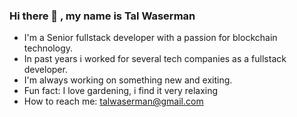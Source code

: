 ### Hi there 👋 , my name is Tal Waserman

<!--
**talwaserman/talwaserman** is a ✨ _special_ ✨ repository because its `README.md` (this file) appears on your GitHub profile.


- 🔭 I’m currently working on ...
- 🌱 I’m currently learning ...
- 👯 I’m looking to collaborate on ...
- 🤔 I’m looking for help with ...
- 💬 Ask me about ...
- 📫 How to reach me: ...
- 😄 Pronouns: ...
- ⚡ Fun fact: ...
-->


- I'm a Senior fullstack developer with a passion for blockchain technology.
- In past years i worked for several tech companies as a fullstack developer.
- I'm always working on something new and exiting.
- Fun fact: I love gardening, i find it very relaxing
- How to reach me: talwaserman@gmail.com

